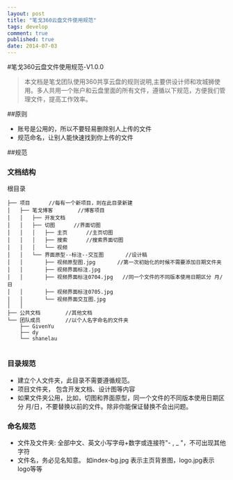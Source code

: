```yaml
---
layout: post
title: "笔戈360云盘文件使用规范"
tags: develop
comment: true
published: true
date: 2014-07-03
---
```


#笔戈360云盘文件使用规范-V1.0.0

>本文档是笔戈团队使用360共享云盘的规则说明,主要供设计师和攻城狮使用。多人共用一个账户和云盘里面的所有文件，遵循以下规范，方便我们管理文件，提高工作效率。

##原则
*  账号是公用的，所以不要轻易删除别人上传的文件
*  规范命名，让别人能快速找到你上传的文件

##规范
###  文档结构
根目录

```
├── 项目		//每有一个新项目，则在此目录新建
│   ├── 笔戈博客		//博客项目
│   │   ├── 开发文档
│   │   ├── 切图		//界面切图
│   │   │   ├── 主页		//主页切图
│   │   │   ├── 搜索		//搜索界面切图
│   │   │   └── 视频
│   │   └── 界面原型--标注--交互图		//设计稿
│   │       ├── 视频原型图.jpg		//第一次初始化的时候不需要添加日期文件夹
│   │       ├── 视频界面标注.jpg	 
│   │       ├── 视频界面标注0704.jpg   //同一个文件的不同版本使用日期区分 月/日
│   │       ├── 视频界面标注0705.jpg
│   │       └── 视频界面交互图.jpg
│   │         
├── 公共文档		//其他文档
└── 团队成员		//以个人名字命名的文件夹
    ├── GivenYu
    ├── dy
    └── shanelau


```
### 目录规范
*  建立个人文件夹，此目录不需要遵循规范。
*  项目文件夹， 包含开发文档、设计图等内容
*  如果文件夹公用，比如，切图和界面原型，同一个文件的不同版本使用日期区分 月/日，不要替换以前的文件。除非你能保证替换不会出问题。

### 命名规范
* 文件及文件夹: 全部中文、英文小写字母+数字或连接符"- , _ "，不可出现其他字符
* 文件名，务必见名知意。 如index-bg.jpg  表示主页背景图，logo.jpg表示logo等等  
